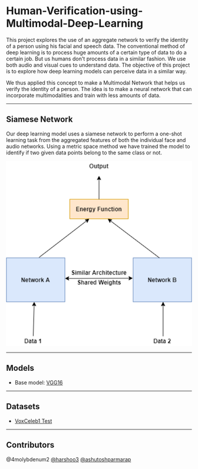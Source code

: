 # Human-Verification-using-Multimodal-Deep-Learning

This project explores the use of an aggregate network to verify the identity of a person using his facial and speech data.
The conventional method of deep learning is to process huge amounts of a certain type of data to do a certain job. 
But us humans don't process data in a similar fashion. We use both audio and visual cues to understand data. 
The objective of this project is to explore how deep learning models can perceive data in a similar way. 

We thus applied this concept to make a Multimodal Network that helps us verify the identity of a person. The idea is to make a neural 
network that can incorporate multimodalities and train with less amounts of data.

***
## Siamese Network

Our deep learning model uses a siamese network to perform a one-shot learning task from the aggregated features of both the individual face and audio networks. Using a metric space method we have trained the model to identify if two given data points belong to the same class or not.

<p align='center'>
    <img src="./images/image1.png" alt="Sample" style="text-align:center; width: 600px;"/>
</p>

***
## Models

+ Base model: [VGG16](https://arxiv.org/abs/1409.1556)

***
## Datasets

+ [VoxCeleb1 Test](https://www.robots.ox.ac.uk/~vgg/data/voxceleb/vox1.html)

***
## Contributors


@4molybdenum2 [@harshoo3](https://github.com/harshoo3) [@ashutoshparmarap](https://github.com/ashutoshparmarap)
